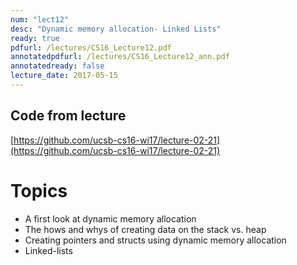 ```yaml
---
num: "lect12"
desc: "Dynamic memory allocation- Linked Lists"
ready: true
pdfurl: /lectures/CS16_Lecture12.pdf
annotatedpdfurl: /lectures/CS16_Lecture12_ann.pdf
annotatedready: false
lecture_date: 2017-05-15 
---
```


## Code from lecture
[https://github.com/ucsb-cs16-wi17/lecture-02-21](https://github.com/ucsb-cs16-wi17/lecture-02-21)

# Topics

* A first look at dynamic memory allocation
* The hows and whys of creating data on the stack vs. heap
* Creating pointers and structs using dynamic memory allocation
* Linked-lists
